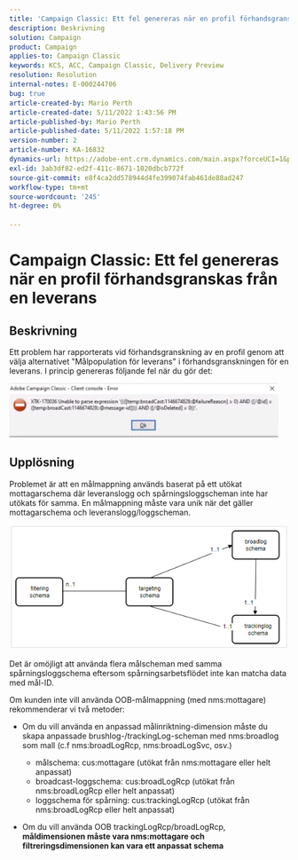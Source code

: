 ```yaml
---
title: 'Campaign Classic: Ett fel genereras när en profil förhandsgranskas från en leverans'
description: Beskrivning
solution: Campaign
product: Campaign
applies-to: Campaign Classic
keywords: KCS, ACC, Campaign Classic, Delivery Preview
resolution: Resolution
internal-notes: E-000244706
bug: true
article-created-by: Mario Perth
article-created-date: 5/11/2022 1:43:56 PM
article-published-by: Mario Perth
article-published-date: 5/11/2022 1:57:18 PM
version-number: 2
article-number: KA-16832
dynamics-url: https://adobe-ent.crm.dynamics.com/main.aspx?forceUCI=1&pagetype=entityrecord&etn=knowledgearticle&id=ccaebf62-30d1-ec11-a7b5-0022480a8d10
exl-id: 3ab3df82-ed2f-411c-8671-1020dbcb772f
source-git-commit: e8f4ca2dd578944d4fe399074fab461de88ad247
workflow-type: tm+mt
source-wordcount: '245'
ht-degree: 0%

---
```


# Campaign Classic: Ett fel genereras när en profil förhandsgranskas från en leverans

## Beskrivning


Ett problem har rapporterats vid förhandsgranskning av en profil genom att välja alternativet &quot;Målpopulation för leverans&quot; i förhandsgranskningen för en leverans. I princip genereras följande fel när du gör det:

![](assets/___ceaebf62-30d1-ec11-a7b5-0022480a8d10___.jpeg)




## Upplösning


Problemet är att en målmappning används baserat på ett utökat mottagarschema där leveranslogg och spårningsloggscheman inte har utökats för samma. En målmappning måste vara unik när det gäller mottagarschema och leveranslogg/loggscheman.

![](assets/3ec555a6-30d1-ec11-a7b5-0022480a8d10.png)

Det är omöjligt att använda flera målscheman med samma spårningsloggschema eftersom spårningsarbetsflödet inte kan matcha data med mål-ID.

Om kunden inte vill använda OOB-målmappning (med nms:mottagare) rekommenderar vi två metoder:

- Om du vill använda en anpassad målinriktning-dimension måste du skapa anpassade brushlog-/trackingLog-scheman med nms:broadlog som mall (c.f nms:broadLogRcp, nms:broadLogSvc, osv.)

   - målschema: cus:mottagare (utökat från nms:mottagare eller helt anpassat)
   - broadcast-loggschema: cus:broadLogRcp (utökat från nms:broadLogRcp eller helt anpassat)
   - loggschema för spårning: cus:trackingLogRcp (utökat från nms:broadLogRcp eller helt anpassat)
- Om du vill använda OOB trackingLogRcp/broadLogRcp, <b>måldimensionen måste vara nms:mottagare och filtreringsdimensionen kan vara ett anpassat schema</b>
